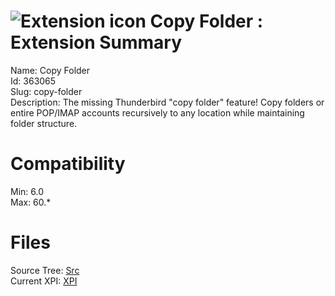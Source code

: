 # ![Extension icon](https://addons.thunderbird.net/user-media/addon_icons/363/363065-64.png?modified=1499485075) Copy Folder : Extension Summary

Name: Copy Folder  
Id: 363065  
Slug: copy-folder  
Description: The missing Thunderbird "copy folder" feature!  Copy folders or entire POP/IMAP accounts recursively to any location while maintaining folder structure.
  

# Compatibility
Min: 6.0  
Max: 60.*  

# Files

Source Tree: [Src](C:/Dev/Thunderbird/ThunderKdB/xall/x60/363065-copy-folder/src)  
Current XPI: [XPI](C:/Dev/Thunderbird/ThunderKdB/xall/x60/363065-copy-folder/xpi)  



